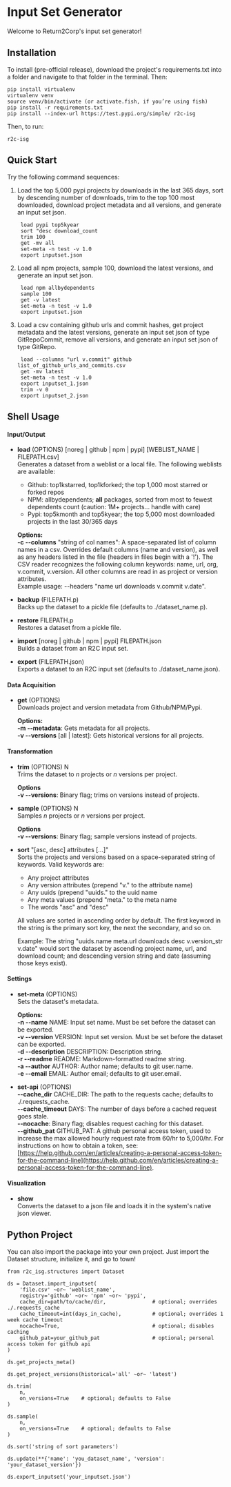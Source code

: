 # Input Set Generator

Welcome to Return2Corp's input set generator!

## Installation
To install (pre-official release), download the project's requirements.txt into a folder and navigate to that folder in the terminal. Then:
```
pip install virtualenv
virtualenv venv
source venv/bin/activate (or activate.fish, if you’re using fish)
pip install -r requirements.txt
pip install --index-url https://test.pypi.org/simple/ r2c-isg
```

Then, to run:
```
r2c-isg
```

## Quick Start
Try the following command sequences:

1. Load the top 5,000 pypi projects by downloads in the last 365 days, sort by descending number of downloads, trim to the top 100 most downloaded, download project metadata and all versions, and generate an input set json.

	    load pypi top5kyear
    	sort "desc download_count
	    trim 100
	    get -mv all
    	set-meta -n test -v 1.0
	    export inputset.json

2. Load all npm projects, sample 100, download the latest versions, and generate an input set json.
		
        load npm allbydependents
		sample 100
	    get -v latest
    	set-meta -n test -v 1.0
	    export inputset.json

3. Load a csv containing github urls and commit hashes, get project metadata and the latest versions, generate an input set json of type GitRepoCommit, remove all versions, and generate an input set json of type GitRepo.

    	load --columns "url v.commit" github list_of_github_urls_and_commits.csv
	    get -mv latest
    	set-meta -n test -v 1.0
	    export inputset_1.json
    	trim -v 0
	    export inputset_2.json

## Shell Usage

#### Input/Output

- **load** (OPTIONS) [noreg | github | npm | pypi] [WEBLIST_NAME | FILEPATH.csv]<br>
	Generates a dataset from a weblist or a local file. The following weblists are available:
    - Github: top1kstarred, top1kforked; the top 1,000 most starred or forked repos<br>
    - NPM: allbydependents; **all** packages, sorted from most to fewest dependents count (caution: 1M+ projects... handle with care)<br>
    - Pypi: top5kmonth and top5kyear; the top 5,000 most downloaded projects in the last 30/365 days

	**Options:**<br>
    **-c --columns** "string of col names": A space-separated list of column names in a csv. Overrides default columns (name and version), as well as any headers listed in the file (headers in files begin with a '!'). The CSV reader recognizes the following column keywords: name, url, org, v.commit, v.version. All other columns are read in as project or version attributes.<br>
    Example usage: --headers "name url downloads v.commit v.date".

- **backup** (FILEPATH.p)<br>
	Backs up the dataset to a pickle file (defaults to ./dataset_name.p).

- **restore** FILEPATH.p<br>
	Restores a dataset from a pickle file.

- **import** [noreg | github | npm | pypi] FILEPATH.json<br>
	Builds a dataset from an R2C input set.

- **export** (FILEPATH.json)<br>
	Exports a dataset to an R2C input set (defaults to ./dataset_name.json).

#### Data Acquisition

- **get** (OPTIONS)<br>
	Downloads project and version metadata from Github/NPM/Pypi.

	**Options:**<br>
    **-m --metadata**: Gets metadata for all projects.<br>
    **-v --versions** [all | latest]: Gets historical versions for all projects.

#### Transformation

- **trim** (OPTIONS) N<br>
	Trims the dataset to *n* projects or *n* versions per project.
    
    **Options**<br>
    **-v --versions**: Binary flag; trims on versions instead of projects.

- **sample** (OPTIONS) N<br>
	Samples *n* projects or *n* versions per project.
    
    **Options**<br>
    **-v --versions**: Binary flag; sample versions instead of projects.

- **sort** "[asc, desc] attributes [...]"<br>
	Sorts the projects and versions based on a space-separated string of keywords. Valid keywords are:
    - Any project attributes
    - Any version attributes (prepend "v." to the attribute name)
    - Any uuids (prepend "uuids." to the uuid name
    - Any meta values (prepend "meta." to the meta name
    - The words "asc" and "desc"
    
    All values are sorted in ascending order by default. The first keyword in the string is the primary sort key, the next the secondary, and so on.

    Example: The string "uuids.name meta.url downloads desc v.version_str v.date" would sort the dataset by ascending project name, url, and download count; and descending version string and date (assuming those keys exist).


#### Settings

- **set-meta** (OPTIONS)<br>
	Sets the dataset's metadata.

	**Options:**<br>
	**-n --name** NAME: Input set name. Must be set before the dataset can be exported.<br>
    **-v --version** VERSION: Input set version. Must be set before the dataset can be exported.<br>
    **-d --description** DESCRIPTION: Description string.<br>
    **-r --readme** README: Markdown-formatted readme string.<br>
    **-a --author** AUTHOR: Author name; defaults to git user.name.<br>
    **-e --email** EMAIL: Author email; defaults to git user.email.<br>

- **set-api** (OPTIONS)<br>
	**--cache_dir** CACHE_DIR: The path to the requests cache; defaults to ./.requests_cache.<br>
    **--cache_timeout** DAYS: The number of days before a cached request goes stale.<br>
    **--nocache**: Binary flag; disables request caching for this dataset.<br>
    **--github_pat** GITHUB_PAT: A github personal access token, used to increase the max allowed hourly request rate from 60/hr to 5,000/hr. For instructions on how to obtain a token, see: [https://help.github.com/en/articles/creating-a-personal-access-token-for-the-command-line](https://help.github.com/en/articles/creating-a-personal-access-token-for-the-command-line). 

#### Visualization

- **show**<br>
	Converts the dataset to a json file and loads it in the system's native json viewer.

## Python Project

You can also import the package into your own project. Just import the Dataset structure, initialize it, and go to town!

```
from r2c_isg.structures import Dataset

ds = Dataset.import_inputset(
    'file.csv' ~or~ 'weblist_name',
    registry='github' ~or~ 'npm' ~or~ 'pypi',
    cache_dir=path/to/cache/dir,               # optional; overrides ./.requests_cache
    cache_timeout=int(days_in_cache),          # optional; overrides 1 week cache timeout
    nocache=True,                              # optional; disables caching
    github_pat=your_github_pat                 # optional; personal access token for github api
)

ds.get_projects_meta()

ds.get_project_versions(historical='all' ~or~ 'latest')

ds.trim(
    n,
    on_versions=True	# optional; defaults to False
)

ds.sample(
    n,
    on_versions=True	# optional; defaults to False
)

ds.sort('string of sort parameters')

ds.update(**{'name': 'you_dataset_name', 'version': 'your_dataset_version'})

ds.export_inputset('your_inputset.json')
```
